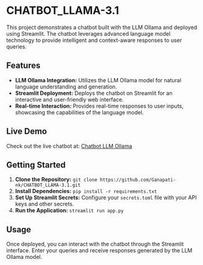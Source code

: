 # CHATBOT_LLAMA-3.1

<p>This project demonstrates a chatbot built with the LLM Ollama and deployed using Streamlit. The chatbot leverages advanced language model technology to provide intelligent and context-aware responses to user queries.</p>

<h2>Features</h2>
<ul>
  <li><strong>LLM Ollama Integration:</strong> Utilizes the LLM Ollama model for natural language understanding and generation.</li>
  <li><strong>Streamlit Deployment:</strong> Deploys the chatbot on Streamlit for an interactive and user-friendly web interface.</li>
  <li><strong>Real-time Interaction:</strong> Provides real-time responses to user inputs, showcasing the capabilities of the language model.</li>
</ul>

<h2>Live Demo</h2>
<p>Check out the live chatbot at: <a href="https://chatbot-llama-3-1-2.onrender.com/" target="_blank">Chatbot LLM Ollama</a></p>


<h2>Getting Started</h2>
<ol>
  <li><strong>Clone the Repository:</strong> <code>git clone https://github.com/Ganapati-nk/CHATBOT_LLAMA-3.1.git</code></li>
  <li><strong>Install Dependencies:</strong> <code>pip install -r requirements.txt</code></li>
  <li><strong>Set Up Streamlit Secrets:</strong> Configure your <code>secrets.toml</code> file with your API keys and other secrets.</li>
  <li><strong>Run the Application:</strong> <code>streamlit run app.py</code></li>
</ol>

<h2>Usage</h2>
<p>Once deployed, you can interact with the chatbot through the Streamlit interface. Enter your queries and receive responses generated by the LLM Ollama model.</p>


